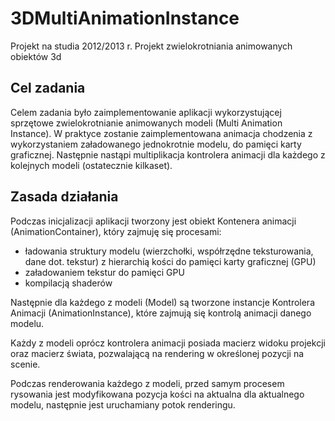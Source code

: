 # 3DMultiAnimationInstance
Projekt na studia 2012/2013 r. Projekt zwielokrotniania animowanych obiektów 3d

## Cel zadania
Celem zadania było zaimplementowanie aplikacji wykorzystującej sprzętowe zwielokrotnianie animowanych modeli (Multi Animation Instance). W praktyce zostanie zaimplementowana animacja chodzenia z wykorzystaniem załadowanego jednokrotnie modelu, do pamięci karty graficznej. Następnie nastąpi multiplikacja kontrolera animacji dla każdego z kolejnych modeli (ostatecznie kilkaset).

## Zasada działania
Podczas inicjalizacji aplikacji tworzony jest obiekt Kontenera animacji (AnimationContainer), który zajmuję się procesami:

*	ładowania struktury modelu (wierzchołki, współrzędne teksturowania, dane dot. tekstur) z hierarchią kości do pamięci karty graficznej (GPU)
*	załadowaniem tekstur do pamięci GPU
*	kompilacją shaderów

Następnie dla każdego z modeli (Model) są tworzone instancje Kontrolera Animacji (AnimationInstance), które zajmują się kontrolą animacji danego modelu.

Każdy z modeli oprócz kontrolera animacji posiada macierz widoku projekcji oraz macierz świata, pozwalającą na rendering w określonej pozycji na scenie.

Podczas renderowania każdego z modeli, przed samym procesem rysowania jest modyfikowana pozycja kości na aktualna dla aktualnego modelu, następnie jest uruchamiany potok renderingu.

